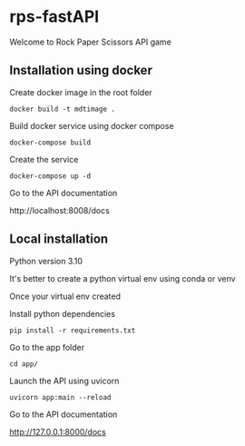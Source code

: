 # rps-fastAPI
Welcome to Rock Paper Scissors API game

## Installation using docker
Create docker image in the root folder

<code>docker build -t mdtimage .</code>

Build docker service using docker compose

<code>docker-compose build</code>

Create the service

<code>docker-compose up -d</code>

Go to the API documentation

http://localhost:8008/docs

## Local installation
Python version 3.10

It's better to create a python virtual env using conda or venv

Once your virtual env created

Install python dependencies

<code>pip install -r requirements.txt</code>

Go to the app folder

<code>cd app/</code>

Launch the API using uvicorn

<code>uvicorn app:main --reload</code>

Go to the API documentation

http://127.0.0.1:8000/docs